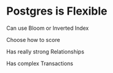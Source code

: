 # Postgres is Flexible

Can use Bloom or Inverted Index

Choose how to score

Has really strong Relationships

Has complex Transactions
